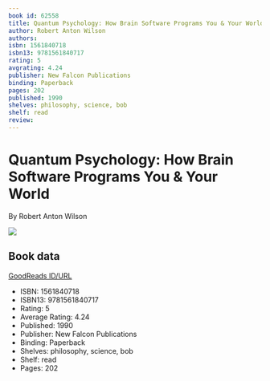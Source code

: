 ```yaml
---
book id: 62558
title: Quantum Psychology: How Brain Software Programs You & Your World
author: Robert Anton Wilson
authors: 
isbn: 1561840718
isbn13: 9781561840717
rating: 5
avgrating: 4.24
publisher: New Falcon Publications
binding: Paperback
pages: 202
published: 1990
shelves: philosophy, science, bob
shelf: read
review: 
---
```


# Quantum Psychology: How Brain Software Programs You & Your World

By Robert Anton Wilson

![](https://i.gr-assets.com/images/S/compressed.photo.goodreads.com/books/1388211254l/62558.jpg)

## Book data

[GoodReads ID/URL](https://www.goodreads.com/book/show/62558)

- ISBN: 1561840718
- ISBN13: 9781561840717
- Rating: 5
- Average Rating: 4.24
- Published: 1990
- Publisher: New Falcon Publications
- Binding: Paperback
- Shelves: philosophy, science, bob
- Shelf: read
- Pages: 202

